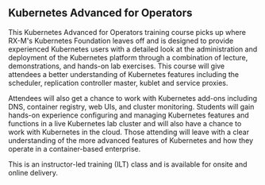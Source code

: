 ## Kubernetes Advanced for Operators

This Kubernetes Advanced for Operators training course picks up where RX-M's Kubernetes Foundation leaves off and is designed to provide experienced Kubernetes users with a detailed look at the administration and deployment of the Kubernetes platform through a combination of lecture, demonstrations, and hands-on lab exercises. This course will give attendees a better understanding of Kubernetes features including the scheduler, replication controller master, kublet and service proxies.

Attendees will also get a chance to work with Kubernetes add-ons including DNS, container registry, web UIs, and cluster monitoring. Students will gain hands-on experience configuring and managing Kubernetes features and functions in a live Kubernetes lab cluster and will also have a chance to work with Kubernetes in the cloud. Those attending will leave with a clear understanding of the more advanced features of Kubernetes and how they operate in a container-based enterprise.

This is an instructor-led training (ILT) class and is available for onsite and online delivery.
